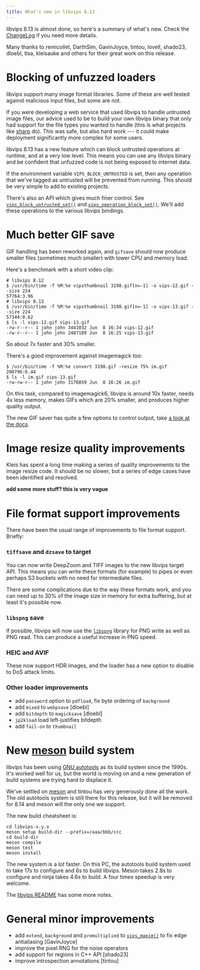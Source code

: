 ```yaml
---
title: What's new in libvips 8.13
---
```


libvips 8.13 is almost done, so here's a summary of what's new. Check
the [ChangeLog](https://github.com/libvips/libvips/blob/master/ChangeLog)
if you need more details.

Many thanks to remicollet, DarthSim, GavinJoyce, tintou, lovell, shado23,
dloebl, tlsa, kleisauke and others for their great work on
this release.

# Blocking of unfuzzed loaders 

libvips support many image format libraries. Some of these are well tested
against malicious input files, but some are not.

If you were developing a web service that used libvips to handle untrusted
image files, our advice used to be to build your own libvips binary that
only had support for the file types you wanted to handle (this is what
projects like [sharp](https://sharp.pixelplumbing.com) do).  This was safe,
but also hard work --- it could make deployment significantly more complex
for some users.

libvips 8.13 has a new feature which can block untrusted operations at
runtime, and at a very low level. This means you can use any libvips binary
and be confident that unfuzzed code is not being exposed to internet data.

If the environment variable `VIPS_BLOCK_UNTRUSTED` is set, then any operation
that we've tagged as untrusted will be prevented from running. This should
be very simple to add to existing projects.

There's also an API which gives much finer
control. See [`vips_block_untrusted_set()`](link) and
[`vips_operation_block_set()`](link). We'll add these operations to the
various libvips bindings.

# Much better GIF save

GIF handling has been reworked again, and `gifsave` should now produce
smaller files (sometimes much smaller) with lower CPU and memory load.

Here's a benchmark with a short video clip:

```
# libvips 8.12
$ /usr/bin/time -f %M:%e vipsthumbnail 3198.gif[n=-1] -o vips-12.gif --size 224
57764:3.96
# libvips 8.13
$ /usr/bin/time -f %M:%e vipsthumbnail 3198.gif[n=-1] -o vips-13.gif --size 224
57344:0.62
$ ls -l vips-12.gif vips-13.gif
-rw-r--r-- 1 john john 3441032 Jun  8 16:34 vips-12.gif
-rw-r--r-- 1 john john 2487189 Jun  8 16:25 vips-13.gif
```

So about 7x faster and 30% smaller.

There's a good improvement against imagemagick too:

```
$ /usr/bin/time -f %M:%e convert 3198.gif -resize 75% im.gif
200796:6.44
$ ls -l im.gif vips-13.gif 
-rw-rw-r-- 1 john john 3176859 Jun  8 16:26 im.gif
```

On this task, compared to imagemagick6, libvips is around 10x faster,
needs 4x less memory, makes GIFs which are 20% smaller, and produces higher
quality output.

The new GIF saver has quite a few options to control output, take [a look at
the docs](link).

# Image resize quality improvements

Kleis has spent a long time making a series of quality improvements to the
image resize code. It should be no slower, but a series of edge cases have
been identified and resolved.

**add some more stuff? this is very vague**

# File format support improvements

There have been the usual range of improvements to file format support.
Briefly:

### `tiffsave` and `dzsave` to target

You can now write DeepZoom and TIFF images to the new libvips target API. This
means you can write these formats (for example) to pipes or even perhaps S3
buckets with no need for intermediate files.

There are some complications due to the way these formats work, and you can
need up to 30% of the image size in memory for extra buffering, but at least
it's possible now.

### `libspng` save

If possible, libvips will now use the
[`libspng`](https://github.com/randy408/libspng) library for PNG write as
well as PNG read.  This can produce a useful increase in PNG speed.

### HEIC and AVIF

These now support HDR images, and the loader has a new option to disable to
DoS attack limits.

### Other loader improvements

- add `password` option to `pdfload`, fix byte ordering of `background`
- add `mixed` to `webpsave` [dloebl]
- add `bitdepth` to `magicksave` [dloebl]
- `jp2kload` load left-justifies bitdepth
- add `fail-on` to `thumbnail`

# New [meson](https://mesonbuild.com) build system

libvips has been using [GNU
autotools](https://www.gnu.org/software/automake/manual/html_node/Autotools-Introduction.html)
as its build system since the 1990s. It's worked well for us, but the
world is moving on and a new generation of build systems are trying hard
to displace it.

We've settled on [meson](https://mesonbuild.com) and tintou has very
generously done all the work. The old autotools system is still there for this
release, but it will be removed for 8.14 and meson will the only one we
support.

The new build cheatsheet is:

```
cd libvips-x.y.x
meson setup build-dir --prefix=/aaa/bbb/ccc
cd build-dir
meson compile
meson test
meson install
```

The new system is a *lot* faster. On this PC, the autotools build system used 
to take 17s to configure and 6s to build libvips. Meson takes 2.8s to
configure and ninja takes 4.6s to build. A four times speedup is very welcome.

The [libvips
README](https://github.com/libvips/libvips/blob/master/README.md#building-from-source)
has some more notes.

# General minor improvements

- add `extend`, `background` and `premultiplied` to [`vips_mapim()`](link) to 
  fix edge antialiasing [GavinJoyce]
- improve the pixel RNG for the noise operators
- add support for regions in C++ API [shado23]
- improve introspection annotations [tintou]

